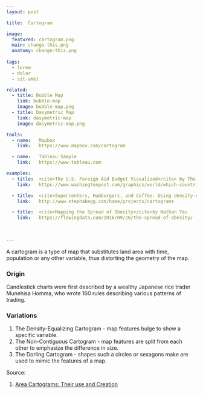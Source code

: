 ```yaml
---
layout: post

title:  Cartogram

image:
  featured: cartogram.png
  main: change-this.png
  anatomy: change-this.png
  
tags:
  - lorem
  - dolor
  - sit-amet

related:
  - title: Bubble Map
    link: bubble-map
    image: bubble-map.png
  - title: Dasymetric Map
    link: dasymetric-map
    image: dasymetric-map.png

tools:
  - name:   Mapbox
    link:   https://www.mapbox.com/cartogram

  - name:   Tableau Sample
    link:   https://www.tableau.com

examples:
  - title:  <cite>The U.S. Foreign Aid Budget Visualized</cite> by The Washington Post
    link:   https://www.washingtonpost.com/graphics/world/which-countries-get-the-most-foreign-aid/

  - title:  <cite>Supercenters, Hamburgers, and Coffee. Using density-equalizing cartograms to display the distribution of Walmarts, McDonalds, and Starbucks in the US</cite>by Steph Abegg
    link:   http://www.stephabegg.com/home/projects/cartograms

  - title:  <cite>Mapping the Spread of Obesity</cite>by Nathan Yau
    link:   https://flowingdata.com/2016/09/26/the-spread-of-obesity/
    
    

---
```


A cartogram is a type of map that substitutes land area with time, population or any other variable, thus distorting the geometry of the map.

### Origin
Candlestick charts were first described by a wealthy Japanese rice trader Munehisa Homma, who wrote 160 rules describing various patterns of trading.

### Variations
1. The Density-Equalizing Cartogram - map features bulge to show a specific variable. 
2. The Non-Contiguous Cartogram - map features are split from each other to emphasize the difference in size.
3. The Dorling Cartogram - shapes such a circles or sexagons make are used to mimic the features of a map.

Source:
1. [Area Cartograms: Their use and Creation](http://www.dannydorling.org/wp-content/files/dannydorling_publication_id1448.pdf)


